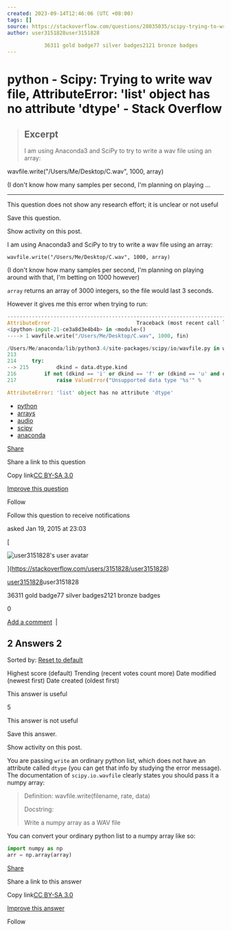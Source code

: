 ```yaml
---
created: 2023-09-14T12:46:06 (UTC +08:00)
tags: []
source: https://stackoverflow.com/questions/28035035/scipy-trying-to-write-wav-file-attributeerror-list-object-has-no-attribute
author: user3151828user3151828
        
            36311 gold badge77 silver badges2121 bronze badges
---
```


# python - Scipy: Trying to write wav file, AttributeError: 'list' object has no attribute 'dtype' - Stack Overflow

> ## Excerpt
> I am using Anaconda3 and SciPy to try to write a wav file using an array:

wavfile.write("/Users/Me/Desktop/C.wav", 1000, array)

(I don't know how many samples per second, I'm planning on playing ...

---
This question does not show any research effort; it is unclear or not useful

Save this question.

[](https://stackoverflow.com/posts/28035035/timeline)

Show activity on this post.

I am using Anaconda3 and SciPy to try to write a wav file using an array:

`wavfile.write("/Users/Me/Desktop/C.wav", 1000, array)`

(I don't know how many samples per second, I'm planning on playing around with that, I'm betting on 1000 however)

`array` returns an array of 3000 integers, so the file would last 3 seconds.

However it gives me this error when trying to run:

```python
---------------------------------------------------------------------------
AttributeError                            Traceback (most recent call last)
<ipython-input-21-ce3a8d3e4b4b> in <module>()
----> 1 wavfile.write("/Users/Me/Desktop/C.wav", 1000, fin)

/Users/Me/anaconda/lib/python3.4/site-packages/scipy/io/wavfile.py in write(filename, rate, data)
213 
214     try:
--> 215         dkind = data.dtype.kind
216         if not (dkind == 'i' or dkind == 'f' or (dkind == 'u' and data.dtype.itemsize == 1)):
217             raise ValueError("Unsupported data type '%s'" %         data.dtype)

AttributeError: 'list' object has no attribute 'dtype'
```

-   [python](https://stackoverflow.com/questions/tagged/python "show questions tagged 'python'")
-   [arrays](https://stackoverflow.com/questions/tagged/arrays "show questions tagged 'arrays'")
-   [audio](https://stackoverflow.com/questions/tagged/audio "show questions tagged 'audio'")
-   [scipy](https://stackoverflow.com/questions/tagged/scipy "show questions tagged 'scipy'")
-   [anaconda](https://stackoverflow.com/questions/tagged/anaconda "show questions tagged 'anaconda'")

[Share](https://stackoverflow.com/q/28035035 "Short permalink to this question")

Share a link to this question

Copy link[CC BY-SA 3.0](https://creativecommons.org/licenses/by-sa/3.0/ "The current license for this post: CC BY-SA 3.0")

[Improve this question](https://stackoverflow.com/posts/28035035/edit)

Follow

Follow this question to receive notifications

asked Jan 19, 2015 at 23:03

[

![user3151828's user avatar](https://www.gravatar.com/avatar/3a30178b660e129d58ae59ced95c16df?s=64&d=identicon&r=PG&f=y&so-version=2)

](https://stackoverflow.com/users/3151828/user3151828)

[user3151828](https://stackoverflow.com/users/3151828/user3151828)user3151828

36311 gold badge77 silver badges2121 bronze badges

0

[Add a comment](https://stackoverflow.com/questions/28035035/scipy-trying-to-write-wav-file-attributeerror-list-object-has-no-attribute# "Use comments to ask for more information or suggest improvements. Avoid answering questions in comments.")  | [](https://stackoverflow.com/questions/28035035/scipy-trying-to-write-wav-file-attributeerror-list-object-has-no-attribute# "Expand to show all comments on this post")

## 2 Answers 2

Sorted by: [Reset to default](https://stackoverflow.com/questions/28035035/scipy-trying-to-write-wav-file-attributeerror-list-object-has-no-attribute?answertab=scoredesc#tab-top)

Highest score (default) Trending (recent votes count more) Date modified (newest first) Date created (oldest first)

This answer is useful

5

This answer is not useful

Save this answer.

[](https://stackoverflow.com/posts/28035205/timeline)

Show activity on this post.

You are passing `write` an ordinary python list, which does not have an attribute called `dtype` (you can get that info by studying the error message). The documentation of `scipy.io.wavfile` clearly states you should pass it a numpy array:

> Definition: wavfile.write(filename, rate, data)
> 
> Docstring:
> 
> Write a numpy array as a WAV file

You can convert your ordinary python list to a numpy array like so:

```python
import numpy as np
arr = np.array(array)
```

[Share](https://stackoverflow.com/a/28035205 "Short permalink to this answer")

Share a link to this answer

Copy link[CC BY-SA 3.0](https://creativecommons.org/licenses/by-sa/3.0/ "The current license for this post: CC BY-SA 3.0")

[Improve this answer](https://stackoverflow.com/posts/28035205/edit)

Follow

